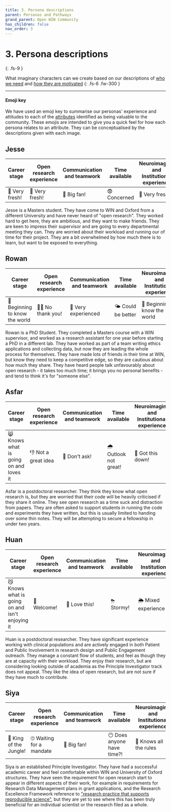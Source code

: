 ```yaml
---
title: 3. Persona descriptions
parent: Personas and Pathways
grand_parent: Open WIN Community
has_children: false
nav_order: 3
---
```


# 3. Persona descriptions
{: .fs-9 }

What imaginary characters can we create based on our descriptions of [who we need](personas-1-who.md) and [how they are motivated](personas-2-motivations.md)
{: .fs-6 .fw-300 }

---

#### Emoji key
We have used an emoji key to summarise our personas' experience and attitudes to each of the [attributes](personas-1-who.md)  identified as being valuable to the community. These emojis are intended to give you a quick feel for how each persona relates to an attribute. They can be conceptualised by the descriptions given with each image.


## Jesse

| Career stage | Open research experience | Communication and teamwork | Time available | Neuroimaging and Institutional experience | Computational literacy |
|--------------|--------------------------|----------------------------|----------------|-------------------------------------------|------------------------|
| 🐣 Very fresh! | 🐣 Very fresh! | 💃 Big fan! | 😨 Concerned | 🐣 Very fresh! | 🐣 Very fresh!|   

Jesse is a Masters student. They have come to WIN and Oxford from a different University and have never heard of "open research". They worked hard to get here, they are ambitious, and they want to make friends. They are keen to impress their supervisor and are going to every departmental meeting they can. They are worried about their workload and running our of time for their project. They are a bit overwhelmed by how much there is to learn, but want to be exposed to everything.


## Rowan

| Career stage | Open research experience | Communication and teamwork | Time available | Neuroimaging and Institutional experience | Computational literacy |
|--------------|--------------------------|----------------------------|----------------|-------------------------------------------|------------------------|
| 🐥 Beginning to know the world | 🙅‍♀️ No thank you! | 🎉  Very experienced | 🌤 Could be better | 🐥 Beginning to know the world | 🐣 Very fresh! |   

Rowan is a PhD Student. They completed a Masters course with a WIN supervisor, and worked as a research assistant for one year before starting a PhD in a different lab. They have worked as part of a team writing ethics applications and collecting data, but now they are leading the whole process for themselves. They have made lots of friends in their time at WIN, but know they need to keep a competitive edge, so they are cautious about how much they share. They have heard people talk unfavourably about open research - it takes too much time; it brings you no personal benefits - and tend to think it's for "someone else".


## Asfar

| Career stage | Open research experience | Communication and teamwork | Time available | Neuroimaging and Institutional experience | Computational literacy |
|--------------|--------------------------|----------------------------|----------------|-------------------------------------------|------------------------|
| 😸 Knows what is going on and loves it | 👎 Not a great idea | 🙈 Don't ask! | 🌧 Outlook not great! | 💃 Got this down! | 🌤 Could be better |


Asfar is a postdoctoral researcher. They think they know what open research is, but they are worried that their code will be heavily criticised if they share it online. They see open research as a time suck and distraction from papers. They are often asked to support students in running the code and experiments they have written, but this is usually limited to handing over some thin notes. They will be attempting to secure a fellowship in under two years.

## Huan

| Career stage | Open research experience | Communication and teamwork | Time available | Neuroimaging and Institutional experience | Computational literacy |
|--------------|--------------------------|----------------------------|----------------|-------------------------------------------|------------------------|
| 😼 Knows what is going on and isn't enjoying it | 👋 Welcome! | 💯 Love this! | ⛈ Stormy! | 🌦 Mixed experience  | 🙈 Don't ask! |   

Huan is a postdoctoral researcher. They have significant experience working with clinical populations and are actively engaged in both Patient and Public Involvement in research design and Public Engagement outreach. They manage a constant flow of students, and feel as though they are at capacity with their workload. They enjoy their research, but are considering looking outside of academia as the Principle Investigator track does not appeal. They like the idea of open research, but are not sure if they have much to contribute.

## Siya

| Career stage | Open research experience | Communication and teamwork | Time available | Neuroimaging and Institutional experience | Computational literacy |
|--------------|--------------------------|----------------------------|----------------|-------------------------------------------|------------------------|
| 🦁 King of the Jungle! | 🙄 Waiting for a mandate | 💃 Big fan! | 😶 Does anyone have time?! | 👑 Knows all the rules | 🐙 Multi-skilled |   

Siya is an established Principle Investigator. They have had a successful academic career and feel comfortable within WIN and University of Oxford structures. They have seen the requirement for open research start to appear in different aspects of their work, for example in requirements for Research Data Management plans in grant applications, and the Research Excellence Framework reference to ["research practice that supports reproducible science"](https://www.ref.ac.uk/media/1084/ref-2019_02-panel-criteria-and-working-methods.pdf), but they are yet to see where this has been truly beneficial for an individual scientist or the research filed as a whole.
